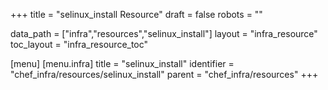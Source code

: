 +++
title = "selinux_install Resource"
draft = false
robots = ""

data_path = ["infra","resources","selinux_install"]
layout = "infra_resource"
toc_layout = "infra_resource_toc"

[menu]
  [menu.infra]
    title = "selinux_install"
    identifier = "chef_infra/resources/selinux_install"
    parent = "chef_infra/resources"
+++

<!-- The contents of this page are automatically generated from the selinux_install.yaml file in the data/infra/resources directory. -->
<!-- To suggest a change, edit the https://github.com/chef/chef/blob/main/lib/chef/resource/selinux_install.rb file and submit a pull request to the https://github.com/chef/chef repository. -->
<!-- markdownlint-disable-file -->
